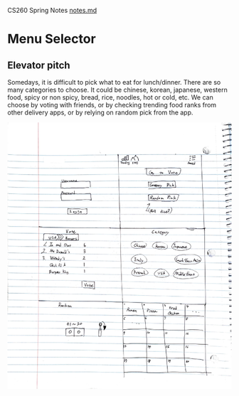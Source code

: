 CS260 Spring Notes
[notes.md](https://github.com/gwanghong/startup/blob/56910789136784b6247a91ac028732dbc887475c/notes.md)

# Menu Selector
  ## Elevator pitch
  Somedays, it is difficult to pick what to eat for lunch/dinner. There are so many categories to choose. It could be 
  chinese, korean, japanese, western food, 
  spicy or non spicy,
  bread, rice, noodles,
  hot or cold, etc.
  We can choose by voting with friends,
  or by checking trending food ranks from other delivery apps,
  or by relying on random pick from the app. 

  ![Alt text](sketch.jpg)
